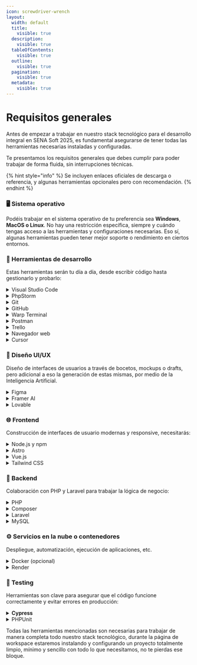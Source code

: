 ```yaml
---
icon: screwdriver-wrench
layout:
  width: default
  title:
    visible: true
  description:
    visible: true
  tableOfContents:
    visible: true
  outline:
    visible: true
  pagination:
    visible: true
  metadata:
    visible: true
---
```


# Requisitos generales

Antes de empezar a trabajar en nuestro stack tecnológico para el desarrollo integral en SENA Soft 2025, es fundamental asegurarse de tener todas las herramientas necesarias instaladas y configuradas.

Te presentamos los requisitos generales que debes cumplir para poder trabajar de forma fluida, sin interrupciones técnicas.

{% hint style="info" %}
Se incluyen enlaces oficiales de descarga o referencia, y algunas herramientas opcionales pero con recomendación.
{% endhint %}

### 🖥️ Sistema operativo

Podéis trabajar en el sistema operativo de tu preferencia sea **Windows**, **MacOS o Linux**. No hay una restricción específica, siempre y cuándo tengas acceso a las herramientas y configuraciones necesarias. Eso sí, algunas herramientas pueden tener mejor soporte o rendimiento en ciertos entornos.

### 🧰 Herramientas de desarrollo

Estas herramientas serán tu día a día, desde escribir código hasta gestionarlo y probarlo:

<details>

<summary>Visual Studio Code</summary>

Ideal por su ligereza, extensiones y soporte con múltiples tecnologías.

👉 [VS Code](https://code.visualstudio.com/)

</details>

<details>

<summary>PhpStorm</summary>

Codificador inteligente orientado a Desarrollo Web pero incluyendo a PHP.

👉 [PhpStorm](https://www.jetbrains.com/es-es/phpstorm/)

</details>

<details>

<summary>Git</summary>

Para control de versiones, indispensable para trabajar en equipo.

👉 [Git](https://git-scm.com/downloads)

</details>

<details>

<summary>GitHub</summary>

Necesitarás una cuenta activa para colaborar, versionar y documentar.

👉 [GitHub](https://github.com/)

</details>

<details>

<summary>Warp Terminal</summary>

Terminal moderna, rápida, interfaz agradable e inclusión de IAs.

👉 [Warp](https://www.warp.dev/)

</details>

<details>

<summary>Postman</summary>

Pruebas APIs y monitoreo de endpoints.

👉 [Postman](https://www.postman.com/downloads/)

</details>

<details>

<summary>Trello</summary>

Gestión de tareas y trabajo colaborativo.

👉 [Trello](https://trello.com/es)

</details>

<details>

<summary>Navegador web</summary>

Cualquiera de tu agrado y preferencia.

👉 Cualquiera

</details>

<details>

<summary>Cursor</summary>

Editor de código que impulsa el uso de la IA de forma nativa para aumentar la productividad.

👉 [Cursor](https://cursor.com/)

</details>

### 💄 Diseño UI/UX

Diseño de interfaces de usuarios a través de bocetos, mockups o drafts, pero adicional a eso la generación de estas mismas, por medio de la Inteligencia Artificial.

<details>

<summary>Figma</summary>

Herramienta entre diseñadores y desarrolladores, que ayuda en el proceso de diseño de UI.

👉 [Figma](https://www.figma.com/)

</details>

<details>

<summary>Framer AI</summary>

Herramienta de diseño web que usa la Inteligencia Artificial para crear UI y UX.

👉 [Framer](https://www.framer.com/features/ai/)

</details>

<details>

<summary>Lovable</summary>

Herramienta No-Code para crear aplicaciones web y productos digitales con IA.

👉 [Lovable](https://lovable.dev/)

</details>

### 🌐 Frontend

Construcción de interfaces de usuario modernas y responsive, necesitarás:

<details>

<summary>Node.js y npm</summary>

Esencial para gestionar paquetes, compilar el frontend y ejecutar scripts.

[Node](https://nodejs.org/es/download)

</details>

<details>

<summary>Astro</summary>

Generación de aplicaciones rápidas y optimizadas.

[Astro](https://docs.astro.build/en/install-and-setup/)

</details>

<details>

<summary>Vue.js</summary>

Ideal para componentes dinámicos y reactividad.

[Vue](https://docs.astro.build/en/guides/integrations-guide/vue/)

</details>

<details>

<summary>Tailwind CSS</summary>

Estilado altamente personalizable.

[Tailwind](https://docs.astro.build/en/guides/styling/#add-tailwind-4)

</details>

### 🧪 Backend

Colaboración con PHP y Laravel para trabajar la lógica de negocio:

<details>

<summary>PHP</summary>

Lenguaje base del backend.

[PHP](https://windows.php.net/download#php-8.4)

</details>

<details>

<summary>Composer</summary>

Manejador de dependencias de PHP.

[Composer](https://getcomposer.org/download/)

</details>

<details>

<summary>Laravel</summary>

Construcción de APIs y lógica de servidor.

[Laravel](https://laravel.com/docs/12.x/installation)

</details>

<details>

<summary>MySQL</summary>

Gestión de bases de datos.

[MySQL](https://dev.mysql.com/downloads/installer/)

</details>

### ⚙️ Servicios en la nube o contenedores

Despliegue, automatización, ejecución de aplicaciones, etc.

<details>

<summary>Docker (opcional)</summary>

Contar con una cuenta en su sitio web, para crear imágenes y contenedores.

[Docker](https://www.docker.com/)

</details>

<details>

<summary>Render</summary>

Tener una cuenta en su plataforma, para acceder a cada servicio que nos ofrecen.

[Render](https://render.com/)

</details>

### 🧪 Testing

Herramientas son clave para asegurar que el código funcione correctamente y evitar errores en producción:

<details>

<summary><strong>Cypress</strong></summary>

Pruebas automatizadas de interfaces web.

[Cypress](https://docs.cypress.io/app/get-started/install-cypress)

</details>

<details>

<summary>PHPUnit</summary>

Pruebas para Laravel.

[PHPUnit](https://phpunit.de/documentation.html)

</details>

Todas las herramientas mencionadas son necesarias para trabajar de manera completa todo nuestro stack tecnológico, durante la página de workspace estaremos instalando y configurando un proyecto totalmente limpio, mínimo y sencillo con todo lo que necesitamos, no te pierdas ese bloque.
